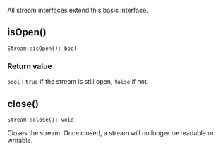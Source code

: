 All stream interfaces extend this basic interface.


## isOpen()

    Stream::isOpen(): bool

### Return value
`bool`
:   `true` if the stream is still open, `false` if not.


## close()

    Stream::close(): void

Closes the stream. Once closed, a stream will no longer be readable or writable.
